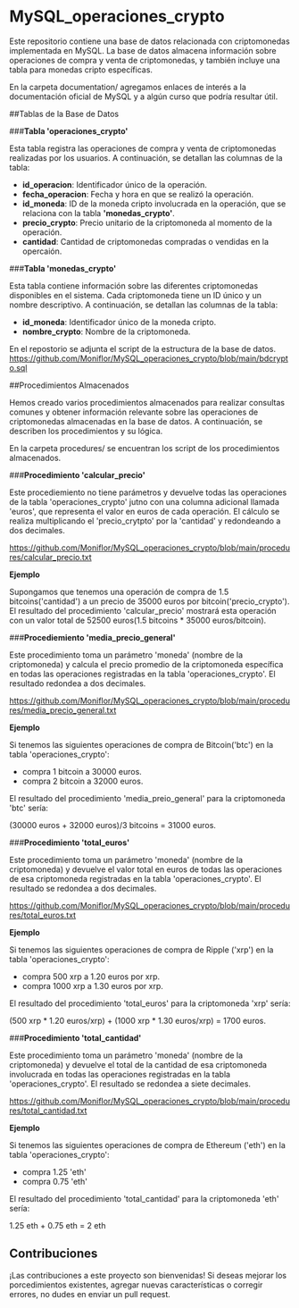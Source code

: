 # MySQL_operaciones_crypto

Este repositorio contiene una base de datos relacionada con criptomonedas implementada en MySQL. La base de datos almacena información sobre operaciones de compra y venta de criptomonedas, y también incluye una tabla para monedas cripto específicas.

En la carpeta documentation/ agregamos enlaces de interés a la documentación oficial de MySQL y a algún curso que podría resultar útil.

##Tablas de la Base de Datos

###**Tabla 'operaciones_crypto'**

Esta tabla registra las operaciones de compra y venta de criptomonedas realizadas por los usuarios. A continuación, se detallan las columnas de la tabla:

- **id_operacion**: Identificador único de la operación.
- **fecha_operacion**: Fecha y hora en que se realizó la operación.
- **id_moneda**: ID de la moneda cripto involucrada en la operación, que se relaciona con la tabla **'monedas_crypto'**.
- **precio_crypto**: Precio unitario de la criptomoneda al momento de la operación.
- **cantidad**: Cantidad de criptomonedas compradas o vendidas en la opercaión.

###**Tabla 'monedas_crypto'**

Esta tabla contiene información sobre las diferentes criptomonedas disponibles en el sistema. Cada criptomoneda tiene un ID único y un nombre descriptivo. A continuación, se detallan las columnas de la tabla:

- **id_moneda**: Identificador único de la moneda cripto.
- **nombre_crypto**: Nombre de la criptomoneda.

En el repostorio se adjunta el script de la estructura de la base de datos.
https://github.com/Moniflor/MySQL_operaciones_crypto/blob/main/bdcrypto.sql 

##Procedimientos Almacenados

Hemos creado varios procedimientos almacenados para realizar consultas comunes y obtener información relevante sobre las operaciones de criptomonedas almacenadas en la base de datos. A continuación, se describen los procedimientos y su lógica.

En la carpeta procedures/ se encuentran los script de los procedimientos almacenados.

###**Procedimiento 'calcular_precio'**

Este procediemiento no tiene parámetros y devuelve todas las operaciones de la tabla 'operaciones_crypto' jutno con una columna adicional llamada 'euros', que representa el valor en euros de cada operación. El cálculo se realiza multiplicando el 'precio_crytpto' por la 'cantidad' y redondeando a dos decimales.

https://github.com/Moniflor/MySQL_operaciones_crypto/blob/main/procedures/calcular_precio.txt

**Ejemplo**

Supongamos que tenemos una operación de compra de 1.5 bitcoins('cantidad') a un precio de 35000 euros por bitcoin('precio_crypto'). El resultado del procedimiento 'calcular_precio' mostrará esta operación con un valor total de 52500 euros(1.5 bitcoins * 35000 euros/bitcoin).

###**Procediemiento 'media_precio_general'**

Este procedimiento toma un parámetro 'moneda' (nombre de la criptomoneda) y calcula el precio promedio de la criptomoneda específica en todas las operaciones registradas en la tabla 'operaciones_crypto'. El resultado redondea a dos decimales.

https://github.com/Moniflor/MySQL_operaciones_crypto/blob/main/procedures/media_precio_general.txt

**Ejemplo**

Si tenemos las siguientes operaciones de compra de Bitcoin('btc') en la tabla 'operaciones_crypto':
- compra 1 bitcoin a 30000 euros.
- compra 2 bitcoin a 32000 euros.

El resultado del procedimiento 'media_preio_general' para la criptomoneda 'btc' sería:

(30000 euros + 32000 euros)/3 bitcoins = 31000 euros.

###**Procedimiento 'total_euros'**

Este procedimiento toma un parámetro 'moneda' (nombre de la criptomoneda) y devuelve el valor total en euros de todas las operaciones de esa criptomoneda registradas en la tabla 'operaciones_crypto'. El resultado se redondea a dos decimales.

https://github.com/Moniflor/MySQL_operaciones_crypto/blob/main/procedures/total_euros.txt

**Ejemplo**

Si tenemos las siguientes operaciones de compra de Ripple ('xrp') en la tabla 'operaciones_crypto':
- compra 500 xrp a 1.20 euros por xrp.
- compra 1000 xrp a 1.30 euros por xrp.

El resultado del procedimiento 'total_euros' para la criptomoneda 'xrp' sería:

(500 xrp * 1.20 euros/xrp) + (1000 xrp * 1.30 euros/xrp) = 1700 euros.

###**Procedimiento 'total_cantidad'**

Este procedimiento toma un parámetro 'moneda' (nombre de la criptomoneda) y devuelve el total de la cantidad de esa criptomoneda involucrada en todas las operaciones registradas en la tabla 'operaciones_crypto'. El resultado se redondea a siete decimales.

https://github.com/Moniflor/MySQL_operaciones_crypto/blob/main/procedures/total_cantidad.txt

**Ejemplo**

Si tenemos las siguientes operaciones de compra de Ethereum ('eth') en la tabla 'operaciones_crypto':
- compra 1.25 'eth'
- compra 0.75 'eth'

El resultado del procedimiento 'total_cantidad' para la criptomoneda 'eth' sería:

1.25 eth + 0.75 eth = 2 eth

## Contribuciones

¡Las contribuciones a este proyecto son bienvenidas! Si deseas mejorar los porcedimientos existentes, agregar nuevas características o corregir errores, no dudes en enviar un pull request.



